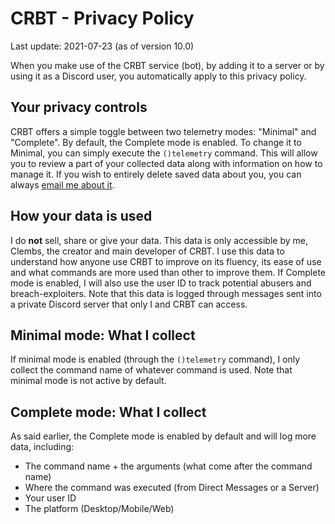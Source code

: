 # CRBT - Privacy Policy
Last update: 2021-07-23 (as of version 10.0)

When you make use of the CRBT service (bot), by adding it to a server or by using it as a Discord user, you automatically apply to this privacy policy.

## Your privacy controls

CRBT offers a simple toggle between two telemetry modes: "Minimal" and "Complete". By default, the Complete mode is enabled. To change it to Minimal, you can simply execute the `()telemetry` command. This will allow you to review a part of your collected data along with information on how to manage it. If you wish to entirely delete saved data about you, you can always [email me about it](mailto:clembs@clembs.xyz).

## How your data is used

I do __not__ sell, share or give your data. This data is only accessible by me, Clembs, the creator and main developer of CRBT. I use this data to understand how anyone use CRBT to improve on its fluency, its ease of use and what commands are more used than other to improve them. If Complete mode is enabled, I will also use the user ID to track potential abusers and breach-exploiters. Note that this data is logged through messages sent into a private Discord server that only I and CRBT can access.

## Minimal mode: What I collect

If minimal mode is enabled (through the `()telemetry` command), I only collect the command name of whatever command is used.
Note that minimal mode is not active by default.

## Complete mode: What I collect

As said earlier, the Complete mode is enabled by default and will log more data, including:
- The command name + the arguments (what come after the command name)
- Where the command was executed (from Direct Messages or a Server)
- Your user ID
- The platform (Desktop/Mobile/Web)
